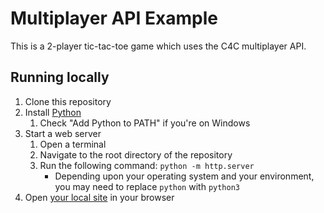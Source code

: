 # Multiplayer API Example
This is a 2-player tic-tac-toe game which uses the C4C multiplayer API.

## Running locally
1. Clone this repository
1. Install [Python](https://www.python.org/downloads/)
    1. Check "Add Python to PATH" if you're on Windows
1. Start a web server
    1. Open a terminal
    1. Navigate to the root directory of the repository
    1. Run the following command: `python -m http.server`
        * Depending upon your operating system and your environment, you may need to replace `python` with `python3`
1. Open [your local site](http://localhost:8000/) in your browser
